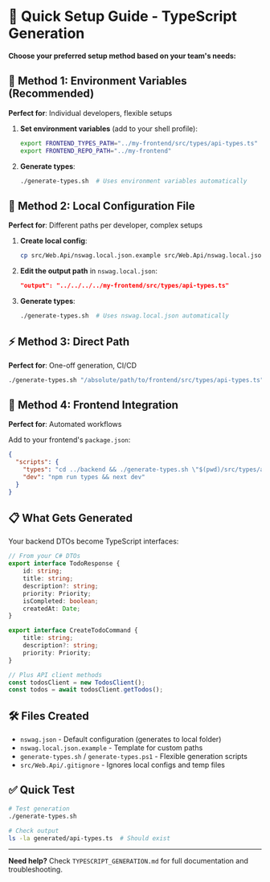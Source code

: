 # 🚀 Quick Setup Guide - TypeScript Generation

**Choose your preferred setup method based on your team's needs:**

## 🌟 Method 1: Environment Variables (Recommended)

**Perfect for**: Individual developers, flexible setups

1. **Set environment variables** (add to your shell profile):
   ```bash
   export FRONTEND_TYPES_PATH="../my-frontend/src/types/api-types.ts"
   export FRONTEND_REPO_PATH="../my-frontend"
   ```

2. **Generate types**:
   ```bash
   ./generate-types.sh  # Uses environment variables automatically
   ```

## 📁 Method 2: Local Configuration File

**Perfect for**: Different paths per developer, complex setups

1. **Create local config**:
   ```bash
   cp src/Web.Api/nswag.local.json.example src/Web.Api/nswag.local.json
   ```

2. **Edit the output path** in `nswag.local.json`:
   ```json
   "output": "../../../../my-frontend/src/types/api-types.ts"
   ```

3. **Generate types**:
   ```bash
   ./generate-types.sh  # Uses nswag.local.json automatically
   ```

## ⚡ Method 3: Direct Path

**Perfect for**: One-off generation, CI/CD

```bash
./generate-types.sh "/absolute/path/to/frontend/src/types/api-types.ts"
```

## 🔄 Method 4: Frontend Integration

**Perfect for**: Automated workflows

Add to your frontend's `package.json`:
```json
{
  "scripts": {
    "types": "cd ../backend && ./generate-types.sh \"$(pwd)/src/types/api-types.ts\"",
    "dev": "npm run types && next dev"
  }
}
```

## 📋 What Gets Generated

Your backend DTOs become TypeScript interfaces:

```typescript
// From your C# DTOs
export interface TodoResponse {
    id: string;
    title: string;
    description?: string;
    priority: Priority;
    isCompleted: boolean;
    createdAt: Date;
}

export interface CreateTodoCommand {
    title: string;
    description?: string;
    priority: Priority;
}

// Plus API client methods
const todosClient = new TodosClient();
const todos = await todosClient.getTodos();
```

## 🛠️ Files Created

- `nswag.json` - Default configuration (generates to local folder)
- `nswag.local.json.example` - Template for custom paths
- `generate-types.sh` / `generate-types.ps1` - Flexible generation scripts
- `src/Web.Api/.gitignore` - Ignores local configs and temp files

## ✅ Quick Test

```bash
# Test generation
./generate-types.sh

# Check output
ls -la generated/api-types.ts  # Should exist
```

---

**Need help?** Check `TYPESCRIPT_GENERATION.md` for full documentation and troubleshooting.
